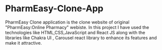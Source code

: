 # PharmEasy-Clone-App
PharmEasy Clone application is the clone website of original "PharmEasy:Online Pharmacy" webiste. In this project I have used the technologies like HTML,CSS,JavaScript and React JS along with the libraries like Chakra UI , Carousel react library to enhance its features and make it attractive.

